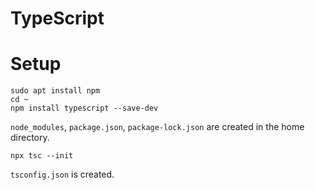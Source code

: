 # TypeScript

# Setup

```
sudo apt install npm
cd ~
npm install typescript --save-dev
```
`node_modules`, `package.json`, `package-lock.json` are created in the home directory.

```
npx tsc --init
```
`tsconfig.json` is created.

